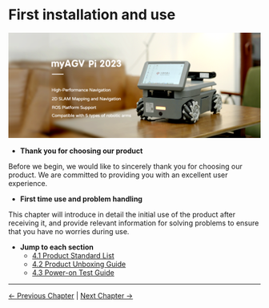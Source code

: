 # First installation and use

![](../resources/4-FirstInstallAndUse/README/PI-main.png)

- **Thank you for choosing our product**
  
Before we begin, we would like to sincerely thank you for choosing our product. We are committed to providing you with an excellent user experience.

- **First time use and problem handling**
  
This chapter will introduce in detail the initial use of the product after receiving it, and provide relevant information for solving problems to ensure that you have no worries during use.

- **Jump to each section**
   - [4.1 Product Standard List](myagvPI/4.1-ProductStandardList.md)
   - [4.2 Product Unboxing Guide](myagvPI/4.2-ProductUnboxingGuide.md)
   - [4.3 Power-on Test Guide](myagvPI/4.3-PowerOnDetectionGuide.md)

----
[← Previous Chapter](../3-UserNotes/README.md) | [Next Chapter →](../5-BasicApplication/README.md)